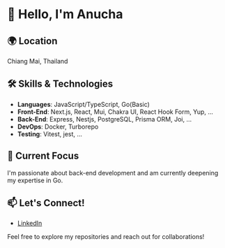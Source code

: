# 👋 Hello, I'm Anucha

## 🌍 Location
Chiang Mai, Thailand

## 🛠️ Skills & Technologies
- **Languages**: JavaScript/TypeScript, Go(Basic)
- **Front-End**: Next.js, React, Mui, Chakra UI, React Hook Form, Yup, ...
- **Back-End**: Express, Nestjs, PostgreSQL, Prisma ORM, Joi, ...
- **DevOps**: Docker, Turborepo
- **Testing**: Vitest, jest, ...

## 🚀 Current Focus
I'm passionate about back-end development and am currently deepening my expertise in Go.

## 📫 Let's Connect!
- [LinkedIn](https://www.linkedin.com/in/a-nu-anucha-7200bb154/)

Feel free to explore my repositories and reach out for collaborations!
